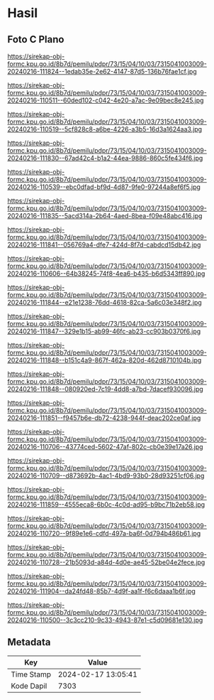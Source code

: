 # Hasil

## Foto C Plano

https://sirekap-obj-formc.kpu.go.id/8b7d/pemilu/pdpr/73/15/04/10/03/7315041003009-20240216-111824--1edab35e-2e62-4147-87d5-136b76fae1cf.jpg

https://sirekap-obj-formc.kpu.go.id/8b7d/pemilu/pdpr/73/15/04/10/03/7315041003009-20240216-110511--60ded102-c042-4e20-a7ac-9e09bec8e245.jpg

https://sirekap-obj-formc.kpu.go.id/8b7d/pemilu/pdpr/73/15/04/10/03/7315041003009-20240216-110519--5cf828c8-a6be-4226-a3b5-16d3a1624aa3.jpg

https://sirekap-obj-formc.kpu.go.id/8b7d/pemilu/pdpr/73/15/04/10/03/7315041003009-20240216-111830--67ad42c4-b1a2-44ea-9886-860c5fe434f6.jpg

https://sirekap-obj-formc.kpu.go.id/8b7d/pemilu/pdpr/73/15/04/10/03/7315041003009-20240216-110539--ebc0dfad-bf9d-4d87-9fe0-97244a8ef6f5.jpg

https://sirekap-obj-formc.kpu.go.id/8b7d/pemilu/pdpr/73/15/04/10/03/7315041003009-20240216-111835--5acd314a-2b64-4aed-8bea-f09e48abc416.jpg

https://sirekap-obj-formc.kpu.go.id/8b7d/pemilu/pdpr/73/15/04/10/03/7315041003009-20240216-111841--056769a4-dfe7-424d-8f7d-cabdcd15db42.jpg

https://sirekap-obj-formc.kpu.go.id/8b7d/pemilu/pdpr/73/15/04/10/03/7315041003009-20240216-110606--64b38245-74f8-4ea6-b435-b6d5343ff890.jpg

https://sirekap-obj-formc.kpu.go.id/8b7d/pemilu/pdpr/73/15/04/10/03/7315041003009-20240216-111844--e21e1238-76dd-4618-82ca-5a6c03e348f2.jpg

https://sirekap-obj-formc.kpu.go.id/8b7d/pemilu/pdpr/73/15/04/10/03/7315041003009-20240216-111847--329e1b15-ab99-46fc-ab23-cc903b0370f6.jpg

https://sirekap-obj-formc.kpu.go.id/8b7d/pemilu/pdpr/73/15/04/10/03/7315041003009-20240216-111848--b151c4a9-867f-462a-820d-462d8710104b.jpg

https://sirekap-obj-formc.kpu.go.id/8b7d/pemilu/pdpr/73/15/04/10/03/7315041003009-20240216-111848--080920ed-7c19-4dd8-a7bd-7dacef930096.jpg

https://sirekap-obj-formc.kpu.go.id/8b7d/pemilu/pdpr/73/15/04/10/03/7315041003009-20240216-111851--f9457b6e-db72-4238-944f-deac202ce0af.jpg

https://sirekap-obj-formc.kpu.go.id/8b7d/pemilu/pdpr/73/15/04/10/03/7315041003009-20240216-110706--43774ced-5602-47af-802c-cb0e39e17a26.jpg

https://sirekap-obj-formc.kpu.go.id/8b7d/pemilu/pdpr/73/15/04/10/03/7315041003009-20240216-110709--d873692b-4ac1-4bd9-93b0-28d93251cf06.jpg

https://sirekap-obj-formc.kpu.go.id/8b7d/pemilu/pdpr/73/15/04/10/03/7315041003009-20240216-111859--4555eca8-6b0c-4c0d-ad95-b9bc71b2eb58.jpg

https://sirekap-obj-formc.kpu.go.id/8b7d/pemilu/pdpr/73/15/04/10/03/7315041003009-20240216-110720--9f89e1e6-cdfd-497a-ba6f-0d794b486b61.jpg

https://sirekap-obj-formc.kpu.go.id/8b7d/pemilu/pdpr/73/15/04/10/03/7315041003009-20240216-110728--21b5093d-a84d-4d0e-ae45-52be04e2fece.jpg

https://sirekap-obj-formc.kpu.go.id/8b7d/pemilu/pdpr/73/15/04/10/03/7315041003009-20240216-111904--da24fd48-85b7-4d9f-aa1f-f6c6daaa1b6f.jpg

https://sirekap-obj-formc.kpu.go.id/8b7d/pemilu/pdpr/73/15/04/10/03/7315041003009-20240216-110500--3c3cc210-9c33-4943-87e1-c5d09681e130.jpg


## Metadata

| Key        | Value               |
| ---------- | ------------------- |
| Time Stamp | 2024-02-17 13:05:41 |
| Kode Dapil | 7303                |



